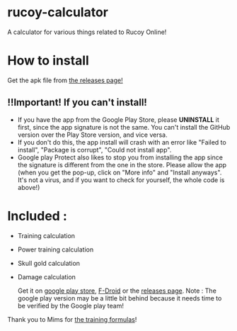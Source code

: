 # rucoy-calculator
A calculator for various things related to Rucoy Online!

# How to install
Get the apk file from [the releases page!](https://github.com/helloyanis/rucoy-calculator/releases/latest)

## ‼️Important! If you can't install!
- If you have the app from the Google Play Store, please __UNINSTALL__ it first, since the app signature is not the same. You can't install the GitHub version over the Play Store version, and vice versa.
- If you don't do this, the app install will crash with an error like "Failed to install", "Package is corrupt", "Could not install app".
- Google play Protect also likes to stop you from installing the app since the signature is different from the one in the store. Please allow the app (when you get the pop-up, click on "More info" and "Install anyways". It's not a virus, and if you want to check for yourself, the whole code is above!)


# Included :
- Training calculation
- Power training calculation
- Skull gold calculation
- Damage calculation

  Get it on [google play store](https://play.google.com/store/apps/details?id=com.helloyanis.rucoycalculator), [F-Droid](https://f-droid.org/fr/packages/com.helloyanis.rucoycalculator/) or the [releases page](https://github.com/helloyanis/rucoy-calculator/releases/latest).
  Note : The google play version may be a little bit behind because it needs time to be verified by the Google play team!

Thank you to Mims for [the training formulas](https://github.com/Mimsqueeze/Mims-Rucoy-Calculator)!
